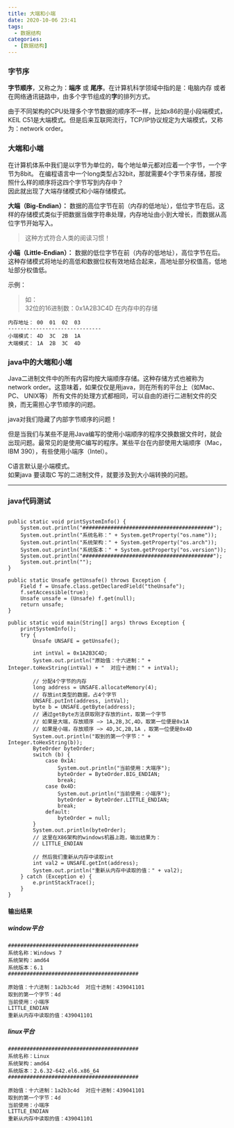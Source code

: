 ```yaml
---
title: 大端和小端
date: 2020-10-06 23:41
tags: 
  - 数据结构
categories:
  - [数据结构]
---
```


### 字节序
**字节顺序**，又称之为：**端序** 或 **尾序**。在计算机科学领域中指的是：电脑内存 或者在网络通讯链路中，由多个字节组成的**字**的排列方式。

由于不同架构的CPU处理多个字节数据的顺序不一样，比如x86的是小段端模式，KEIL C51是大端模式。但是后来互联网流行，TCP/IP协议规定为大端模式，又称为：network order。


### 大端和小端

在计算机体系中我们是以字节为单位的，每个地址单元都对应着一个字节，一个字节为8bit。
在编程语言中一个long类型占32bit，那就需要4个字节来存储，那按照什么样的顺序将这四个字节写到内存中？  
因此就出现了大端存储模式和小端存储模式。


**大端（Big-Endian）：**  数据的高位字节在前（内存的低地址），低位字节在后。这样的存储模式类似于把数据当做字符串处理，内存地址由小到大增长，而数据从高位字节开始写入。  
>这种方式符合人类的阅读习惯！


**小端（Little-Endian）：** 数据的低位字节在前（内存的低地址），高位字节在后。这种存储模式将地址的高低和数据位权有效地结合起来，高地址部分权值高，低地址部分权值低。

示例：
>如：  
>32位的16进制数：0x1A2B3C4D  在内存中的存储

```
内存地址： 00  01  02  03
------------------------------
小端模式： 4D  3C  2B  1A
大端模式： 1A  2B  3C  4D
```


### java中的大端和小端

Java二进制文件中的所有内容均按大端顺序存储。这种存储方式也被称为network order。这意味着，如果仅仅是用java，则在所有的平台上（如Mac、 PC、 UNIX等）
所有文件的处理方式都相同，可以自由的进行二进制文件的交换，而无需担心字节顺序的问题。  

java对我们隐藏了内部字节顺序的问题！

但是当我们与某些不是用Java编写的使用小端顺序的程序交换数据文件时，就会出现问题。最常见的是使用C编写的程序。某些平台在内部使用大端顺序（Mac，IBM 390），有些使用小端序（Intel）。  

C语言默认是小端模式。  
如果java 要读取C 写的二进制文件，就要涉及到大小端转换的问题。

----


### java代码测试
```

public static void printSystemInfo() {
	System.out.println("##########################################");
	System.out.println("系统名称：" + System.getProperty("os.name"));
	System.out.println("系统架构：" + System.getProperty("os.arch"));
	System.out.println("系统版本：" + System.getProperty("os.version"));
	System.out.println("##########################################");
	System.out.println("");
}

public static Unsafe getUnsafe() throws Exception {
	Field f = Unsafe.class.getDeclaredField("theUnsafe");
	f.setAccessible(true);
	Unsafe unsafe = (Unsafe) f.get(null);
	return unsafe;
}

public static void main(String[] args) throws Exception {
	printSystemInfo();
	try {
		Unsafe UNSAFE = getUnsafe();

		int intVal = 0x1A2B3C4D;
		System.out.println("原始值：十六进制：" + Integer.toHexString(intVal) + "  对应十进制：" + intVal);

		// 分配4个字节的内存
		long address = UNSAFE.allocateMemory(4);
		// 存放int类型的数据，占4个字节
		UNSAFE.putInt(address, intVal);
		byte b = UNSAFE.getByte(address);
		// 通过getByte方法获取刚才存放的int，取第一个字节
		// 如果是大端，存放顺序 —> 1A,2B,3C,4D，取第一位便是0x1A
		// 如果是小端，存放顺序 —> 4D,3C,2B,1A ，取第一位便是0x4D
		System.out.println("取到的第一个字节：" + Integer.toHexString(b));
		ByteOrder byteOrder;
		switch (b) {
			case 0x1A:
				System.out.println("当前使用：大端序");
				byteOrder = ByteOrder.BIG_ENDIAN;
				break;
			case 0x4D:
				System.out.println("当前使用：小端序");
				byteOrder = ByteOrder.LITTLE_ENDIAN;
				break;
			default:
				byteOrder = null;
		}
		System.out.println(byteOrder);
		// 这里在X86架构的windows机器上跑，输出结果为：
		// LITTLE_ENDIAN

		// 然后我们重新从内存中读取int
		int val2 = UNSAFE.getInt(address);
		System.out.println("重新从内存中读取的值：" + val2);
	} catch (Exception e) {
		e.printStackTrace();
	}
}
```

#### 输出结果
##### window平台
```
##########################################
系统名称：Windows 7
系统架构：amd64
系统版本：6.1
##########################################

原始值：十六进制：1a2b3c4d  对应十进制：439041101
取到的第一个字节：4d
当前使用：小端序
LITTLE_ENDIAN
重新从内存中读取的值：439041101
```

#####  linux平台
```
##########################################
系统名称：Linux
系统架构：amd64
系统版本：2.6.32-642.el6.x86_64
##########################################

原始值：十六进制：1a2b3c4d  对应十进制：439041101
取到的第一个字节：4d
当前使用：小端序
LITTLE_ENDIAN
重新从内存中读取的值：439041101
```




